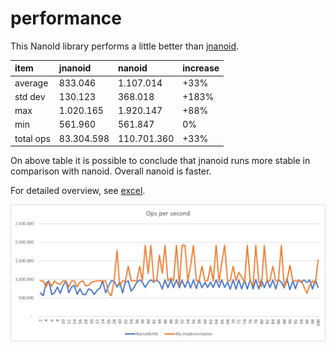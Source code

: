 # performance

This NanoId library performs a little better than [jnanoid](https://github.com/aventrix/jnanoid).

|item|jnanoid|nanoid|increase|
|:---|:---|:---|:---|
|average|833.046|1.107.014|+33%|
|std dev| 130.123| 368.018|+183%|
|max| 1.020.165 | 1.920.147|+88%|
|min| 561.960| 561.847|0%|
|total ops| 83.304.598| 110.701.360|+33%|

On above table it is possible to conclude that jnanoid runs more stable in comparison with nanoid. Overall nanoid is
faster.

For detailed overview, see [excel](./speed%20comparison.xlsx).

![graphs.png](graph%20compare.png)